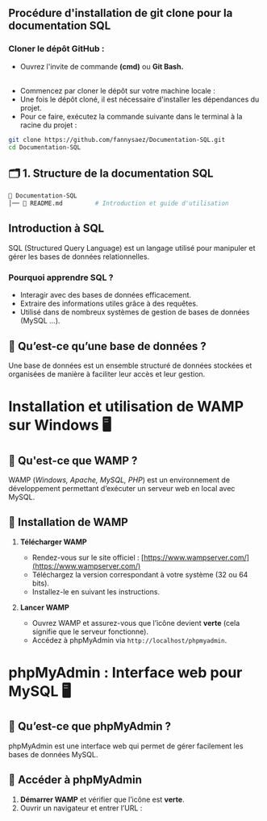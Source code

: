 ## Procédure d'installation de git clone pour la documentation SQL

### Cloner le dépôt GitHub :
- Ouvrez l'invite de commande <b>(cmd)</b> ou <b>Git Bash.</b><br><br>

* Commencez par cloner le dépôt sur votre machine locale :<br>
* Une fois le dépôt cloné, il est nécessaire d'installer les dépendances du projet.<br>
* Pour ce faire, exécutez la commande suivante dans le terminal à la racine du projet :<br>

```bash
git clone https://github.com/fannysaez/Documentation-SQL.git
cd Documentation-SQL
```

## 🗂️ 1. Structure de la documentation SQL
```bash
📂 Documentation-SQL
│── 📄 README.md         # Introduction et guide d'utilisation
```

## Introduction à SQL <br>
 SQL (Structured Query Language) est un langage utilisé pour manipuler et gérer les bases de données relationnelles.

### Pourquoi apprendre SQL ?<br>
* Interagir avec des bases de données efficacement.
* Extraire des informations utiles grâce à des requêtes.
* Utilisé dans de nombreux systèmes de gestion de bases de données (MySQL ...).

## 📌 Qu’est-ce qu’une base de données ?
Une base de données est un ensemble structuré de données stockées et organisées de manière à faciliter leur accès et leur gestion.

# Installation et utilisation de WAMP sur Windows 🖥️

## 📌 Qu'est-ce que WAMP ?
WAMP (*Windows, Apache, MySQL, PHP*) est un environnement de développement permettant d’exécuter un serveur web en local avec MySQL.

## 🚀 Installation de WAMP<br>
1. **Télécharger WAMP**  
   - Rendez-vous sur le site officiel : [https://www.wampserver.com/](https://www.wampserver.com/)  
   - Téléchargez la version correspondant à votre système (32 ou 64 bits).
   - Installez-le en suivant les instructions.

2. **Lancer WAMP**  
   - Ouvrez WAMP et assurez-vous que l’icône devient **verte** (cela signifie que le serveur fonctionne).
   - Accédez à phpMyAdmin via `http://localhost/phpmyadmin`.

# phpMyAdmin : Interface web pour MySQL 🖥️

## 📌 Qu’est-ce que phpMyAdmin ?
phpMyAdmin est une interface web qui permet de gérer facilement les bases de données MySQL.

## 🚀 Accéder à phpMyAdmin
1. **Démarrer WAMP** et vérifier que l’icône est **verte**.
2. Ouvrir un navigateur et entrer l’URL :  

<!-- ## 🔹 Bases de données relationnelles
Les bases de données relationnelles stockent des informations sous forme de **tables**, où :
- Chaque table contient des **lignes (ou enregistrements)** et des **colonnes (ou champs)**.
- Chaque table possède une **clé primaire** pour identifier de manière unique chaque ligne. -->